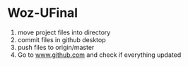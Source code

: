 # Woz-UFinal

1. move project files into directory
2. commit files in github desktop
3. push files to origin/master
4. Go to www.github.com and check if everything updated